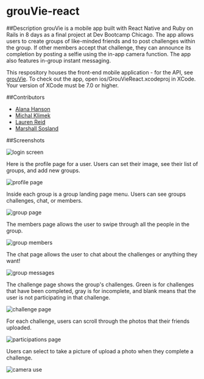 # grouVie-react

##Description
grouVie is a mobile app built with React Native and Ruby on Rails in 8 days as a final project at Dev Bootcamp Chicago. The app allows users to create groups of like-minded friends and to post challenges within the group. If other members accept that challenge, they can announce its completion by posting a selfie using the in-app camera function. The app also features in-group instant messaging.

This respository houses the front-end mobile application - for the API, see [grouVie](https://github.com/msosland/grouVie). To check out the app, open ios/GrouVieReact.xcodeproj in XCode. Your version of XCode must be 7.0 or higher.

##Contributors

* [Alana Hanson](https://github.com/alanahanson)
* [Michal Klimek](https://github.com/KlimekM)
* [Lauren Reid](https://github.com/tomorrow-lauren)
* [Marshall Sosland](https://github.com/msosland)

##Screenshots

![login screen](login_screen.png)

Here is the profile page for a user. Users can set their image, see their list of groups, and add new groups.

![profile page](screenshots/profile_page.jpg)

Inside each group is a group landing page menu. Users can see groups challenges, chat, or members.

![group page](screenshots/group_page.jpg)

The members page allows the user to swipe through all the people in the group.

![group members](screenshots/members_page.jpg)

The chat page allows the user to chat about the challenges or anything they want!

![group messages](comments_page.png)

The challenge page shows the group's challenges. Green is for challenges that have been completed, gray is for incomplete, and blank means that the user is not participating in that challenge.

![challenge page](screenshots/challenge_page.jpg)

For each challenge, users can scroll through the photos that their friends uploaded.

![participations page](screenshots/participations_page.jpg)

Users can select to take a picture of upload a photo when they complete a challenge.

![camera use](screenshots/camera_use.jpg)


